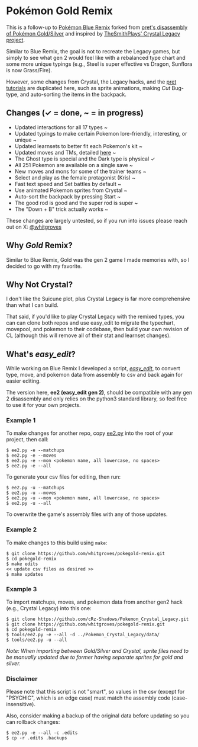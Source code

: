# Pokémon Gold Remix

This is a follow-up to [Pokémon Blue Remix](https://github.com/whitgroves/pokeblue-remix) forked from [pret's disassembly of Pokémon Gold/Silver](https://github.com/pret/pokegold) and inspired by [TheSmithPlays' Crystal Legacy project](https://github.com/cRz-Shadows/Pokemon_Crystal_Legacy).

Similar to Blue Remix, the goal is not to recreate the Legacy games, but simply to see what gen 2 would feel like with a rebalanced type chart and some more unique typings (e.g., Steel is super effective vs Dragon, Sunflora is now Grass/Fire).

However, some changes from Crystal, the Legacy hacks, and the [pret tutorials](https://github.com/pret/pokered/wiki/Tutorials) are duplicated here, such as sprite animations, making *Cut* Bug-type, and auto-sorting the items in the backpack.

## Changes (✓ = done, ~ = in progress)
- Updated interactions for all 17 types ~
- Updated typings to make certain Pokemon lore-friendly, interesting, or unique ~
- Updated learnsets to better fit each Pokemon's kit ~
- Updated moves and TMs, detailed [here](./MOVES.md) ~
- The Ghost type is special and the Dark type is physical ✓
- All 251 Pokemon are available on a single save ~
- New moves and mons for some of the trainer teams ~
- Select and play as the female protagonist (Kris) ~
- Fast text speed and Set battles by default ~
- Use animated Pokemon sprites from Crystal ~
- Auto-sort the backpack by pressing Start ~
- The good rod is good and the super rod is super ~
- The "Down + B" trick actually works ~

These changes are largely untested, so if you run into issues please reach out on X: [@whitgroves](https://x.com/whitgroves)

## Why *Gold* Remix?
Similar to Blue Remix, Gold was the gen 2 game I made memories with, so I decided to go with my favorite.

## Why Not Crystal?
I don't like the Suicune plot, plus Crystal Legacy is far more comprehensive than what I can build.

That said, if you'd like to play Crystal Legacy with the remixed types, you can can clone both repos and use easy_edit to migrate the typechart, movepool, and pokemon to their codebase, then build your own revision of CL (although this will remove all of their stat and learnset changes).

## What's *easy_edit*?
While working on Blue Remix I developed a script, [*easy_edit*](https://github.com/whitgroves/pokeblue-remix/blob/rev_1.3/tools/easy_edit.py), to convert type, move, and pokemon data from assembly to csv and back again for easier editing.

The version here, **ee2 (easy_edit gen 2)**, should be compatible with any gen 2 disassembly and only relies on the python3 standard library, so feel free to use it for your own projects.

### Example 1
To make changes for another repo, copy [ee2.py](./tools/ee2.py) into the root of your project, then call:
```
$ ee2.py -e --matchups
$ ee2.py -e --moves
$ ee2.py -e --mon <pokemon name, all lowercase, no spaces>
$ ee2.py -e --all
```
To generate your csv files for editing, then run:
```
$ ee2.py -u --matchups
$ ee2.py -u --moves
$ ee2.py -u --mon <pokemon name, all lowercase, no spaces>
$ ee2.py -u --all
```
To overwrite the game's assembly files with any of those updates.

### Example 2
To make changes to this build using `make`:
```
$ git clone https://github.com/whitgroves/pokegold-remix.git
$ cd pokegold-remix
$ make edits
<< update csv files as desired >>
$ make updates
```

### Example 3
To import matchups, moves, and pokemon data from another gen2 hack (e.g., Crystal Legacy) into this one:
```
$ git clone https://github.com/cRz-Shadows/Pokemon_Crystal_Legacy.git
$ git clone https://github.com/whitgroves/pokegold-remix.git
$ cd pokegold-remix
$ tools/ee2.py -e --all -d ../Pokemon_Crystal_Legacy/data/
$ tools/ee2.py -u --all
```
*Note: When importing between Gold/Silver and Crystal, sprite files need to be manually updated due to former having separate sprites for gold and silver.*

### Disclaimer

Please note that this script is not "smart", so values in the csv (except for "PSYCHIC", which is an edge case) must match the assembly code (case-insensitive).

Also, consider making a backup of the original data before updating so you can rollback changes:
```
$ ee2.py -e --all -c .edits
$ cp -r .edits .backups
```